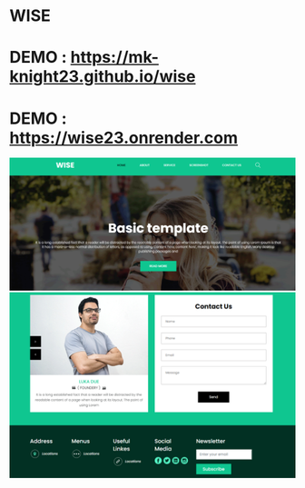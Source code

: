 # WISE

 # DEMO : https://mk-knight23.github.io/wise
 
 # DEMO : https://wise23.onrender.com

![Screenshot](wise-ss.png)
![Screenshot](wise1-ss.png)
